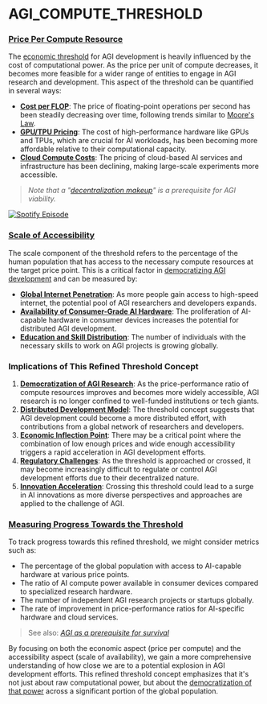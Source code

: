 # AGI\_COMPUTE\_THRESHOLD

### [Price Per Compute Resource](PRICE_PER_COMPUTE.md)

The [economic threshold](../../../literary_products/joes_notes/misc/disc_shaped_ufo.md) for AGI development is heavily influenced by the cost of computational power. As the price per unit of compute decreases, it becomes more feasible for a wider range of entities to engage in AGI research and development. This aspect of the threshold can be quantified in several ways:

* [**Cost per FLOP**](../../../literary_products/joes_notes/misc/climate_neutrality.md): The price of floating-point operations per second has been steadily decreasing over time, following trends similar to [Moore's Law](../../../literary_products/joes_notes/misc/nationally_determined_contributions.md).
* [**GPU/TPU Pricing**](../../../literary_products/joes_notes/GPU_TPU_PRICING.md): The cost of high-performance hardware like GPUs and TPUs, which are crucial for AI workloads, has been becoming more affordable relative to their computational capacity.
* [**Cloud Compute Costs**](../../../literary_products/joes_notes/ai/salvatore_pais.md): The pricing of cloud-based AI services and infrastructure has been declining, making large-scale experiments more accessible.

> _Note that a "_[_decentralization makeup_](../MISC/DECENTRALIZATION_MAKEUP.md)_" is a prerequisite for AGI viability._

[![Spotify Episode](https://img.shields.io/badge/Spotify-Episode-1DB954?style=for-the-badge\&logo=spotify\&logoColor=white)](https://open.spotify.com/episode/6K22cykKXfHjqMOmlqpXdo?si=3c6ZQg7HSvSH4NBqx4Y2IA)

### [Scale of Accessibility](../../../literary_products/joes_notes/SCALE_OF_ACCESSIBILITY.md)

The scale component of the threshold refers to the percentage of the human population that has access to the necessary compute resources at the target price point. This is a critical factor in [democratizing AGI development](../../../literary_products/joes_notes/misc/cost_of_living_adjustment.md) and can be measured by:

* [**Global Internet Penetration**](../../../literary_products/joes_notes/misc/fusion.md): As more people gain access to high-speed internet, the potential pool of AGI researchers and developers expands.
* [**Availability of Consumer-Grade AI Hardware**](../../../literary_products/joes_notes/misc/aaro.md): The proliferation of AI-capable hardware in consumer devices increases the potential for distributed AGI development.
* [**Education and Skill Distribution**](../../../literary_products/joes_notes/misc/disinformation.md): The number of individuals with the necessary skills to work on AGI projects is growing globally.

### Implications of This Refined Threshold Concept

1. [**Democratization of AGI Research**](../../../literary_products/joes_notes/misc/cost_of_living_adjustment.md): As the price-performance ratio of compute resources improves and becomes more widely accessible, AGI research is no longer confined to well-funded institutions or tech giants.
2. [**Distributed Development Model**](../../../literary_products/joes_notes/DISTRIBUTED_DEVELOPMENT.md): The threshold concept suggests that AGI development could become a more distributed effort, with contributions from a global network of researchers and developers.
3. [**Economic Inflection Point**](../../../literary_products/joes_notes/ECONOMIC_INFLECTION_POINT.md): There may be a critical point where the combination of low enough prices and wide enough accessibility triggers a rapid acceleration in AGI development efforts.
4. [**Regulatory Challenges**](../../../literary_products/joes_notes/REGULATORY_CHALLENGES.md): As the threshold is approached or crossed, it may become increasingly difficult to regulate or control AGI development efforts due to their decentralized nature.
5. [**Innovation Acceleration**](../../../literary_products/joes_notes/INNOVATION_ACCELERATION.md): Crossing this threshold could lead to a surge in AI innovations as more diverse perspectives and approaches are applied to the challenge of AGI.

### [Measuring Progress Towards the Threshold](../../../literary_products/joes_notes/MEASURING_PROGRESS.md)

To track progress towards this refined threshold, we might consider metrics such as:

* The percentage of the global population with access to AI-capable hardware at various price points.
* The ratio of AI compute power available in consumer devices compared to specialized research hardware.
* The number of independent AGI research projects or startups globally.
* The rate of improvement in price-performance ratios for AI-specific hardware and cloud services.

> See also: [_AGI as a prerequisite for survival_](AGI_SURVIVAL.md)

By focusing on both the economic aspect (price per compute) and the accessibility aspect (scale of availability), we gain a more comprehensive understanding of how close we are to a potential explosion in AGI development efforts. This refined threshold concept emphasizes that it's not just about raw computational power, but about the [democratization of that power](../../../literary_products/joes_notes/misc/cost_per_flop.md) across a significant portion of the global population.
